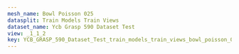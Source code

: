 ```yaml
---
mesh_name: Bowl Poisson 025
datasplit: Train Models Train Views
dataset_name: Ycb Grasp 590 Dataset Test
view: _1_1_2
key: YCB_GRASP_590_Dataset_Test_train_models_train_views_bowl_poisson_025__1_1_2
---
```

